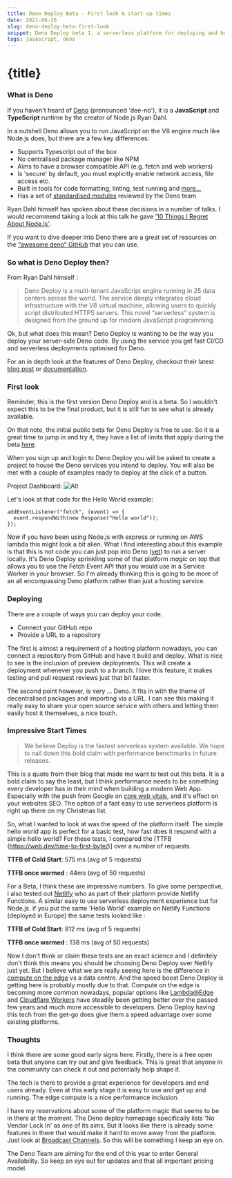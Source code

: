 ```yaml
---
title: Deno Deploy Beta - First look & start up times
date: 2021-06-26
slug: deno-deploy-beta-first-look
snippet: Deno Deploy beta 1, a serverless platform for deploying and hosting server-side Deno released last week. I wanted to explore what it offers and whether the beta already lives up to some of it's claims.
tags: javascript, deno
---
```


# {title}


### What is Deno

If you haven't heard of [Deno](https://github.com/denoland/deno) (pronounced 'dee-no'), it is a **JavaScript** and **TypeScript** runtime by the creator of Node.js Ryan Dahl. 

In a nutshell Deno allows you to run JavaScript on the V8 engine much like Node.js does, but there are a few key differences:

- Supports Typescript out of the box
- No centralised package manager like NPM
- Aims to have a browser compatible API (e.g. fetch and web workers)
- Is 'secure' by default, you must explicitly enable network access, file access etc.
- Built in tools for code formatting, linting, test running and [more...](https://deno.land/manual/tools)
- Has a set of [standardised modules](https://deno.land/std/) reviewed by the Deno team

Ryan Dahl himself has spoken about these decisions in a number of talks. I would recommend taking a look at this talk he gave ['10 Things I Regret About Node.js'](https://www.youtube.com/watch?v=M3BM9TB-8yA).

If you want to dive deeper into Deno there are a great set of resources on the [“awesome deno” GitHub](https://github.com/denolib/awesome-deno) that you can use. 


### So what is Deno Deploy then?

From Ryan Dahl himself :

> Deno Deploy is a multi-tenant JavaScript engine running in 25 data centers across the world. The service deeply integrates cloud infrastructure with the V8 virtual machine, allowing users to quickly script distributed HTTPS servers. This novel “serverless” system is designed from the ground up for modern JavaScript programming.

Ok, but what does this mean? Deno Deploy is wanting to be *the* way you deploy your server-side Deno code. By using the service you get fast CI/CD and serverless deployments optimised for Deno.

For an in depth look at the features of Deno Deploy, checkout their latest [blog post](https://deno.com/blog/deploy-beta1) or [documentation](https://deno.com/deploy/docs).


### First look

Reminder, this is the first version Deno Deploy and is a beta. So I wouldn't expect this to be the final product, but it is still fun to see what is already available. 

On that note, the initial public beta for Deno Deploy is free to use. So it is a great time to jump in and try it, they have a list of limits that apply during the beta [here](https://deno.com/deploy/docs/pricing-and-limits).

When you sign up and login to Deno Deploy you will be asked to create a project to house the Deno services you intend to deploy. You will also be met with a couple of examples ready to deploy at the click of a button.

Project Dashboard: ![Alt](https://res.cloudinary.com/wubo/image/upload/c_scale,f_auto,q_auto:best,w_1080/v1624639605/blog/deno-deploy-project-dashboard_sf1zyp.png "Deno Deploy project dashboard")

Let's look at that code for the Hello World example:

```
addEventListener("fetch", (event) => {
  event.respondWith(new Response("Hello world"));
});
```

Now if you have been using Node.js with express or running on AWS lambda this might look a bit alien. What I find interesting about this example is that this is not code you can just pop into Deno ([yet](https://github.com/denoland/deno/issues/5957#issuecomment-722568905)) to run a server locally. It's Deno Deploy sprinkling some of that platform *magic* on top that allows you to use the Fetch Event API that you would use in a Service Worker in your browser. So I'm already thinking this is going to be more of an all encompassing Deno platform rather than just a hosting service.


### Deploying 

There are a couple of ways you can deploy your code. 

- Connect your GitHub repo
- Provide a URL to a repository

The first is almost a requirement of a hosting platform nowadays, you can connect a repository from GitHub and have it build and deploy. What is nice to see is the inclusion of preview deployments. This will create a deployment whenever you push to a branch. I love this feature, it makes testing and pull request reviews just that bit faster. 

 The second point however, is very ... Deno. It fits in with the theme of decentralised packages and importing via a URL. I can see this making it really easy to share your open source service with others and letting them easily host it themselves, a nice touch.


### Impressive Start Times

> We believe Deploy is the fastest serverless system available. We hope to nail down this bold claim with performance benchmarks in future releases.

This is a quote from their blog that made me want to test out this beta. It is a bold claim to say the least, but I think performance needs to be something every developer has in their mind when building a modern Web App. Especially with the push from Google on [core web vitals](https://web.dev/vitals/), and it's effect on your websites SEO. The option of a fast easy to use serverless platform is right up there on my Christmas list. 

So, what I wanted to look at was the speed of the platform itself. The simple hello world app is perfect for a basic test, how fast does it respond with a simple hello world? For these tests, I compared the [TTFB (https://web.dev/time-to-first-byte/)] over a number of requests. 

**TTFB of Cold Start**: 575 ms (avg of 5 requests)

**TTFB once warmed** : 44ms (avg of 50 requests)

For a Beta, I think these are impressive numbers. To give some perspective, I also tested out [Netlify](https://www.netlify.com/) who as part of their platform provide Netlify Functions. A similar easy to use serverless deployment experience but for Node.js. if you put the same 'Hello World' example on Netlify Functions (deployed in Europe) the same tests looked like :


**TTFB of Cold Start**: 812 ms (avg of 5 requests)

**TTFB once warmed** : 138 ms (avg of 50 requests)


Now I don't think or claim these tests are an exact science and I definitely don't think this means you should be choosing Deno Deploy over Netlify just yet. But I believe what we are really seeing here is the difference in [compute on the edge](https://en.wikipedia.org/wiki/Edge_computing) vs a data centre. And the speed boost Deno Deploy is getting here is probably mostly due to that. Compute on the edge is becoming more common nowadays, popular options like [Lambda@Edge](https://aws.amazon.com/lambda/edge/) and [Cloudflare Workers](https://workers.cloudflare.com/) have steadily been getting better over the passed few years and much more accessible to developers. Deno Deploy having this tech from the get-go does give them a speed advantage over some existing platforms.


### Thoughts

I think there are some good early signs here. Firstly, there is a free open beta that anyone can try out and give feedback. This is great that anyone in the community can check it out and potentially help shape it. 

The tech is there to provide a great experience for developers and end users already. Even at this early stage it is easy to use and get up and running. The edge compute is a nice performance inclusion. 

I have my reservations about some of the platform magic that seems to be in there at the moment. The Deno deploy homepage specifically lists 'No Vendor Lock In' as one of its aims. But it looks like there is already some features in there that would make it hard to move away from the platform. Just look at [Broadcast Channels](https://deno.com/blog/deploy-beta1#broadcastchannel). So this will be something I keep an eye on. 

The Deno Team are aiming for the end of this year to enter General Availability. So keep an eye out for updates and that all important pricing model.